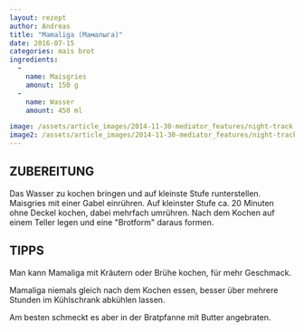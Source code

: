 ```yaml
---
layout: rezept
author: Andreas
title: "Mamaliga (Мамалыга)"
date: 2016-07-15
categories: mais brot
ingredients:
  - 
    name: Maisgries
    amonut: 150 g
  - 
    name: Wasser
    amount: 450 ml

image: /assets/article_images/2014-11-30-mediator_features/night-track.JPG
image2: /assets/article_images/2014-11-30-mediator_features/night-track-mobile.JPG
---
```



## ZUBEREITUNG

Das Wasser zu kochen bringen und auf kleinste Stufe runterstellen. Maisgries mit einer Gabel einrühren. Auf kleinster Stufe ca. 20 Minuten ohne Deckel kochen, dabei mehrfach umrühren. Nach dem Kochen auf einem Teller legen und eine "Brotform" daraus formen.


## TIPPS

Man kann Mamaliga mit Kräutern oder Brühe kochen, für mehr Geschmack.

Mamaliga niemals gleich nach dem Kochen essen, besser über mehrere Stunden im Kühlschrank abkühlen lassen.

Am besten schmeckt es aber in der Bratpfanne mit Butter angebraten.